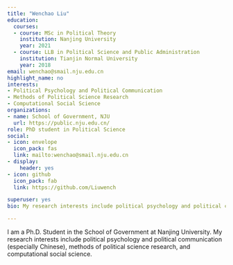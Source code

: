 ```yaml
---
title: "Wenchao Liu"
education:
  courses:
  - course: MSc in Political Theory
    institution: Nanjing University
    year: 2021
  - course: LLB in Political Science and Public Administration
    institution: Tianjin Normal University
    year: 2018
email: wenchao@smail.nju.edu.cn
highlight_name: no
interests:
- Political Psychology and Political Communication
- Methods of Political Science Research
- Computational Social Science
organizations:
- name: School of Government, NJU
  url: https://public.nju.edu.cn/
role: PhD student in Political Science
social:
- icon: envelope
  icon_pack: fas
  link: mailto:wenchao@smail.nju.edu.cn 
- display:
    header: yes
- icon: github
  icon_pack: fab
  link: https://github.com/Liuwench

superuser: yes
bio: My research interests include political psychology and political communication, methods of political science research, and computational social science.

---
```


I am a Ph.D. Student in the School of Government at Nanjing University.  My research interests include political psychology and political communication (especially Chinese), methods of political science research, and computational social science.
